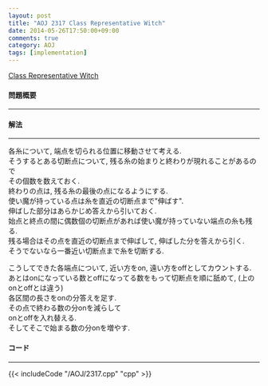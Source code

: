 ```yaml
---
layout: post
title: "AOJ 2317 Class Representative Witch"
date: 2014-05-26T17:50:00+09:00
comments: true
category: AOJ
tags: [implementation]
---
```


[Class Representative Witch](http://judge.u-aizu.ac.jp/onlinejudge/description.jsp?id=2317)

#### 問題概要

****

#### 解法

****

各糸について, 端点を切られる位置に移動させて考える.  
そうするとある切断点について, 残る糸の始まりと終わりが現れることがあるので  
その個数を数えておく.  
終わりの点は, 残る糸の最後の点になるようにする.  
使い魔が持っている点は糸を直近の切断点まで"伸ばす".  
伸ばした部分はあらかじめ答えから引いておく.  
始点と終点の間に偶数個の切断点があれば使い魔が持っていない端点の糸も残る.  
残る場合はその点を直近の切断点まで伸ばして, 伸ばした分を答えから引く.  
そうでないなら一番近い切断点まで糸を切断する.  
  
こうしてできた各端点について, 近い方をon, 遠い方をoffとしてカウントする.  
あとはonになっている数とoffになってる数をもって切断点を順に舐めて, (上のonとoffとは違う)  
各区間の長さをonの分答えを足す.  
その点で終わる数の分onを減らして  
onとoffを入れ替える.  
そしてそこで始まる数の分onを増やす.  

#### コード

****

{{< includeCode "/AOJ/2317.cpp" "cpp" >}}
